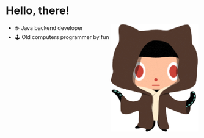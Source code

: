 # Hello, there! 

<img align='right' src="Jedi_git.png" width="230">

- ☕ Java backend developer
- 🕹️ Old computers programmer by fun 
